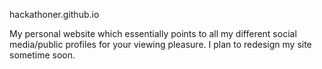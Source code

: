 hackathoner.github.io

My personal website which essentially points to all my different social media/public profiles for your viewing pleasure. I plan to redesign my site sometime soon.
